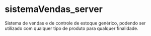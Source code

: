 # sistemaVendas_server
Sistema de vendas e de controle de estoque genérico, podendo ser utilizado com qualquer tipo de produto para qualquer finalidade.
